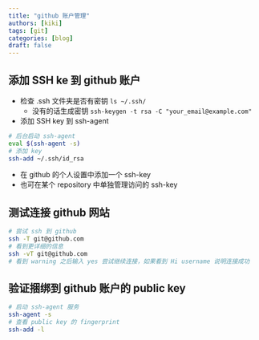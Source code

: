 ```yaml
---
title: "github 账户管理"
authors: [kiki]
tags: [git]
categories: [blog]
draft: false
---
```


## 添加 SSH ke 到 github 账户

- 检查 .ssh 文件夹是否有密钥 `ls ~/.ssh/`
  - 没有的话生成密钥 `ssh-keygen -t rsa -C "your_email@example.com"`
- 添加 SSH key 到 ssh-agent

```sh
# 后台启动 ssh-agent
eval $(ssh-agent -s)
# 添加 key
ssh-add ~/.ssh/id_rsa
```

- 在 github 的个人设置中添加一个 ssh-key
- 也可在某个 repository 中单独管理访问的 ssh-key

## 测试连接 github 网站

```sh
# 尝试 ssh 到 github
ssh -T git@github.com
# 看到更详细的信息
ssh -vT git@github.com
# 看到 warning 之后输入 yes 尝试继续连接，如果看到 Hi username 说明连接成功
```

## 验证捆绑到 github 账户的 public key

```sh
# 启动 ssh-agent 服务
ssh-agent -s
# 查看 public key 的 fingerprint
ssh-add -l
```
